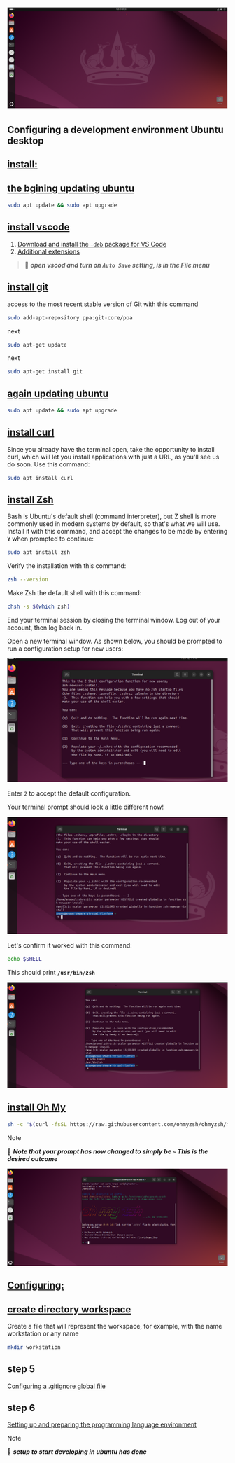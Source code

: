 # ![install - 2025](/Assets/images/ubuntu-desktop.png)

## Configuring a development environment Ubuntu desktop

## [install:](ubuntu-desktop.md)

## [the bgining updating ubuntu](ubuntu-desktop.md)

```bash
sudo apt update && sudo apt upgrade
```

## [install vscode](ubuntu-desktop.md)

1. [Download and install the `.deb` package for VS Code](https://code.visualstudio.com/)
2. [Additional extensions](Extensions.md)

> 📌 ***open vscod and turn on `Auto Save` setting, is in the File menu***

## [install git](ubuntu-desktop.md)

access to the most recent stable version of Git with this command

```sh
sudo add-apt-repository ppa:git-core/ppa
```

next

```sh
sudo apt-get update
```

next

```sh
sudo apt-get install git
```

## [again updating ubuntu](ubuntu-desktop.md)

```bash
sudo apt update && sudo apt upgrade
```

## [install curl](ubuntu-desktop.md)

Since you already have the terminal open, take the opportunity to install curl, which will let you install applications with just a URL, as you'll see us do soon. Use this command:

```bash
sudo apt install curl
```

## [install Zsh](ubuntu-desktop.md)

Bash is Ubuntu's default shell (command interpreter), but Z shell is more commonly used in modern systems by default, so that's what we will use. Install it with this command, and accept the changes to be made by entering **`Y`** when prompted to continue:

```bash
sudo apt install zsh
```

Verify the installation with this command:

```bash
zsh --version
```

Make Zsh the default shell with this command:

```bash
chsh -s $(which zsh)
```

End your terminal session by closing the terminal window. Log out of your account, then log back in.

Open a new terminal window. As shown below, you should be prompted to run a configuration setup for new users:

![The terminal after installing `zsh`.](/Assets/images/terminal-u.png)

Enter `2` to accept the default configuration.

Your terminal prompt should look a little different now!

![zsh in action!](/Assets/images/terminal-2.png)

Let's confirm it worked with this command:

```bash
echo $SHELL
```

This should print **`/usr/bin/zsh`**

![zsh in action!](/Assets/images/terminal-3.png)

## [install Oh My](ubuntu-desktop.md)

```bash
sh -c "$(curl -fsSL https://raw.githubusercontent.com/ohmyzsh/ohmyzsh/master/tools/install.sh)"
```

>[!NOTE]
> 📌 ***Note that your prompt has now changed to simply be `~` This is the desired outcome***

![oh my zsh!](/Assets/images/Oh-My-Zsh.png)

## [Configuring:](ubuntu-desktop.md)

## [create directory workspace](ubuntu-desktop.md)

Create a file that will represent the workspace, for example, with the name workstation or any name

```sh
mkdir workstation
```

## step 5

[Configuring a .gitignore global file](../Assets/gitignore_global.md)

## step 6

[Setting up and preparing the programming language environment](../Programming-Language-Environment/README.md)

>[!NOTE]
> 📌 ***setup to start developing in ubuntu has done***
